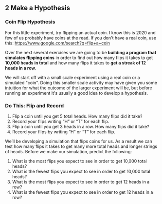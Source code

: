 ## 2 Make a Hypothesis

### Coin Flip Hypothesis

For this little experiment, try flipping an actual coin. I know this is 2020 and few of us probably have coins at the read. If you don't have a real coin, use this: https://www.google.com/search?q=flip+a+coin

Over the next several exercises we are going to be **building a program that simulates flipping coins** in order to find out how many flips it takes to get **10,000 heads in total** and how many flips it takes to **get a streak of 12 heads in a row**.

We will start off with a small scale experiment using a real coin or a simulated "coin". Doing this smaller scale activity may have given you some intuition for what the outcome of the larger experiment will be, but before running an experiment it's usually a good idea to develop a hypothesis.

### Do This: Flip and Record

1. Flip a coin until you get 5 total heads. How many flips did it take?
2. Record your flips writing “H” or “T” for each flip.
3. Flip a coin until you get 3 heads in a row. How many flips did it take?
4. Record your flips by writing “H” or “T” for each flip.

We’ll be developing a simulation that flips coins for us. As a result we can test how many flips it takes to get many more total heads and longer strings of heads. Before we make our simulation, predict the following:

1. What is the most flips you expect to see in order to get 10,000 total heads?
2. What is the fewest flips you expect to see in order to get 10,000 total heads?
3. What is the most flips you expect to see in order to get 12 heads in a row?
4. What is the fewest flips you expect to see in order to get 12 heads in a row?